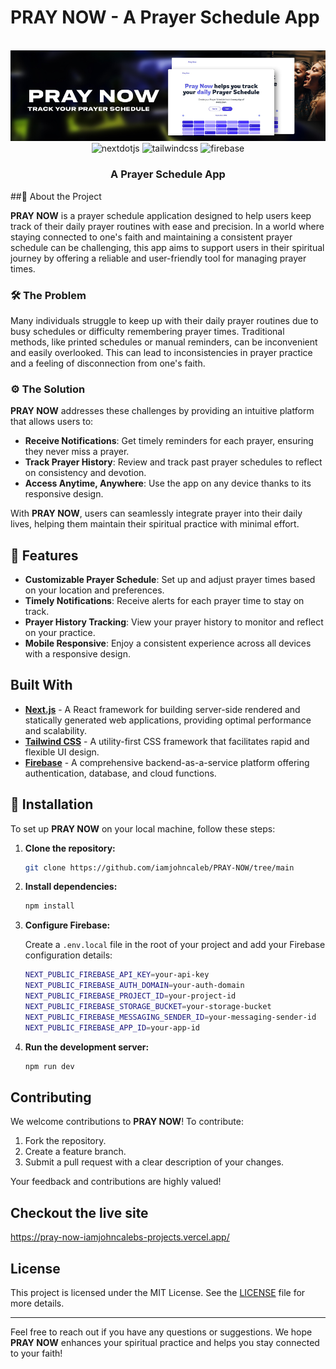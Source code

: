 # PRAY NOW - A Prayer Schedule App

<div align="center">
  <br />
<!--     <a href="https://youtu.be/lEflo_sc82g?feature=shared" target="_blank"> -->
      <img src="https://github.com/iamjohncaleb/PRAY-NOW/blob/5a4a059127d0d0e9ce9a391402a569d2ad9e4c1d/thumbnail.jpg" alt="Project Banner">
    </a>


<div>
    <img src="https://img.shields.io/badge/-Next_JS-black?style=for-the-badge&logoColor=white&logo=nextdotjs&color=000000" alt="nextdotjs" />
    <img src="https://img.shields.io/badge/-Tailwind_CSS-black?style=for-the-badge&logoColor=white&logo=tailwindcss&color=06B6D4" alt="tailwindcss" />
    <img src="https://img.shields.io/badge/-Firebase-black?style=for-the-badge&logoColor=white&logo=firebase&color=FFCA28" alt="firebase" />
</div>
  <h3 align="center">A Prayer Schedule App</h3>
</div>





##🤖 About the Project

**PRAY NOW** is a prayer schedule application designed to help users keep track of their daily prayer routines with ease and precision. In a world where staying connected to one's faith and maintaining a consistent prayer schedule can be challenging, this app aims to support users in their spiritual journey by offering a reliable and user-friendly tool for managing prayer times.

### 🛠️ The Problem

Many individuals struggle to keep up with their daily prayer routines due to busy schedules or difficulty remembering prayer times. Traditional methods, like printed schedules or manual reminders, can be inconvenient and easily overlooked. This can lead to inconsistencies in prayer practice and a feeling of disconnection from one's faith.

### ⚙️ The Solution

**PRAY NOW** addresses these challenges by providing an intuitive platform that allows users to:

- **Receive Notifications**: Get timely reminders for each prayer, ensuring they never miss a prayer.
- **Track Prayer History**: Review and track past prayer schedules to reflect on consistency and devotion.
- **Access Anytime, Anywhere**: Use the app on any device thanks to its responsive design.

With **PRAY NOW**, users can seamlessly integrate prayer into their daily lives, helping them maintain their spiritual practice with minimal effort.

## 🔋 Features

- **Customizable Prayer Schedule**: Set up and adjust prayer times based on your location and preferences.
- **Timely Notifications**: Receive alerts for each prayer time to stay on track.
- **Prayer History Tracking**: View your prayer history to monitor and reflect on your practice.
- **Mobile Responsive**: Enjoy a consistent experience across all devices with a responsive design.

## Built With

- **[Next.js](https://nextjs.org/)** - A React framework for building server-side rendered and statically generated web applications, providing optimal performance and scalability.
- **[Tailwind CSS](https://tailwindcss.com/)** - A utility-first CSS framework that facilitates rapid and flexible UI design.
- **[Firebase](https://firebase.google.com/)** - A comprehensive backend-as-a-service platform offering authentication, database, and cloud functions.

## 🤸 Installation

To set up **PRAY NOW** on your local machine, follow these steps:

1. **Clone the repository:**

   ```bash
   git clone https://github.com/iamjohncaleb/PRAY-NOW/tree/main
   ```

2. **Install dependencies:**

   ```bash
   npm install
   ```

3. **Configure Firebase:**

   Create a `.env.local` file in the root of your project and add your Firebase configuration details:

   ```bash
   NEXT_PUBLIC_FIREBASE_API_KEY=your-api-key
   NEXT_PUBLIC_FIREBASE_AUTH_DOMAIN=your-auth-domain
   NEXT_PUBLIC_FIREBASE_PROJECT_ID=your-project-id
   NEXT_PUBLIC_FIREBASE_STORAGE_BUCKET=your-storage-bucket
   NEXT_PUBLIC_FIREBASE_MESSAGING_SENDER_ID=your-messaging-sender-id
   NEXT_PUBLIC_FIREBASE_APP_ID=your-app-id
   ```

4. **Run the development server:**

   ```bash
   npm run dev
   ```

## Contributing

We welcome contributions to **PRAY NOW**! To contribute:

1. Fork the repository.
2. Create a feature branch.
3. Submit a pull request with a clear description of your changes.

Your feedback and contributions are highly valued!

## Checkout the live site
https://pray-now-iamjohncalebs-projects.vercel.app/

## License

This project is licensed under the MIT License. See the [LICENSE](LICENSE) file for more details.

---

Feel free to reach out if you have any questions or suggestions. We hope **PRAY NOW** enhances your spiritual practice and helps you stay connected to your faith!
